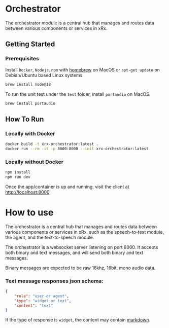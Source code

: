 # Orchestrator
The orchestrator module is a central hub that manages and routes data between various components or services in xRx.

## Getting Started

### Prerequisites

Install `Docker`, `Nodejs`, `npm` with [homebrew](https://formulae.brew.sh/) on MacOS or `apt-get update` on Debian/Ubuntu based Linux systems
```bash
brew install node@18
```

To run the unit test under the `test` folder, install `portaudio` on MacOS.
```bash
brew install portaudio
```

## How To Run

### Locally with Docker
```bash
docker build -t xrx-orchestrator:latest .
docker run --rm -it -p 8000:8000 --init xrx-orchestrator:latest
```

### Locally without Docker

```bash
npm install 
npm run dev
```
Once the app/container is up and running, visit the client at [http://localhost:8000](http://localhost:8000)

# How to use

The orchestrator is a central hub that manages and routes data between various components or services in xRx, 
such as the speech-to-text module, the agent, and the text-to-speech module. 

The orchestrator is a websocket server listening on port 8000. It accepts both binary and text messages, and will
send both binary and text messages.

Binary messages are expected to be raw 16khz, 16bit, mono audio data.


### Text message responses json schema:

```json
{
    "role": "user or agent",
    "type": "widget or text",
    "content": "text"
}
```

If the type of response is `widget`, the content may contain [markdown](https://en.wikipedia.org/wiki/Markdown).

